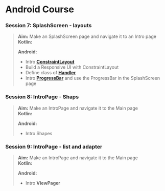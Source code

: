 # Android Course



### Session 7:    SplashScreen  - layouts
> **Aim:**   Make an SplashScreen page and navigate it to an Intro page<br>
> **Kotlin:**
> 
>
>
> **Android:**
> - Intro **[ConstraintLayout](https://developer.android.com/develop/ui/views/layout/constraint-layout)**<br>
> - Build a Responsive UI with ConstraintLayout 
> - Define class of **[Handler](https://developer.android.com/reference/android/os/Handler#:~:text=A%20Handler%20allows%20you%20to,is%20bound%20to%20a%20Looper%20.)**
> - Intro **[ProgressBar](https://developer.android.com/reference/android/widget/ProgressBar)**  and use the ProgressBar in the SplashScreen page






### Session 8:   IntroPage  - Shaps
> **Aim:**   Make an IntroPage and navigate it to the Main page<br>
> **Kotlin:**
> 
>
>
> **Android:** 
> - Intro Shapes





### Session 9:   IntroPage  - list and adapter
> **Aim:**   Make an IntroPage and navigate it to the Main page<br>
> **Kotlin:**
> 
>
>
> **Android:** 
> - Intro **ViewPager**


